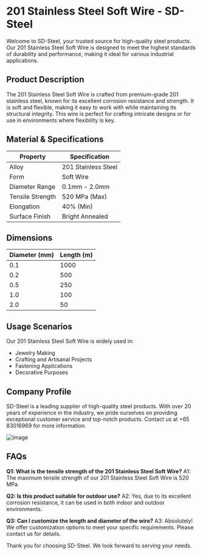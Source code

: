 # 201 Stainless Steel Soft Wire - SD-Steel

Welcome to SD-Steel, your trusted source for high-quality steel products. Our 201 Stainless Steel Soft Wire is designed to meet the highest standards of durability and performance, making it ideal for various industrial applications.

## Product Description
The 201 Stainless Steel Soft Wire is crafted from premium-grade 201 stainless steel, known for its excellent corrosion resistance and strength. It is soft and flexible, making it easy to work with while maintaining its structural integrity. This wire is perfect for crafting intricate designs or for use in environments where flexibility is key.

## Material & Specifications
| Property          | Specification           |
|-------------------|-------------------------|
| Alloy             | 201 Stainless Steel     |
| Form              | Soft Wire               |
| Diameter Range    | 0.1mm - 2.0mm           |
| Tensile Strength  | 520 MPa (Max)           |
| Elongation        | 40% (Min)               |
| Surface Finish    | Bright Annealed         |

## Dimensions
| Diameter (mm) | Length (m) |
|---------------|------------|
| 0.1            | 1000       |
| 0.2            | 500        |
| 0.5            | 250        |
| 1.0            | 100        |
| 2.0            | 50         |

## Usage Scenarios
Our 201 Stainless Steel Soft Wire is widely used in:
- Jewelry Making
- Crafting and Artisanal Projects
- Fastening Applications
- Decorative Purposes

## Company Profile
SD-Steel is a leading supplier of high-quality steel products. With over 20 years of experience in the industry, we pride ourselves on providing exceptional customer service and top-notch products. Contact us at +65 83016969 for more information.

![Image](https://github.com/user-attachments/assets/2567258e-e124-4816-932d-1809bd27ef0b)

## FAQs
**Q1: What is the tensile strength of the 201 Stainless Steel Soft Wire?**
A1: The maximum tensile strength of our 201 Stainless Steel Soft Wire is 520 MPa.

**Q2: Is this product suitable for outdoor use?**
A2: Yes, due to its excellent corrosion resistance, it can be used in both indoor and outdoor environments.

**Q3: Can I customize the length and diameter of the wire?**
A3: Absolutely! We offer customization options to meet your specific requirements. Please contact us for details.

Thank you for choosing SD-Steel. We look forward to serving your needs.